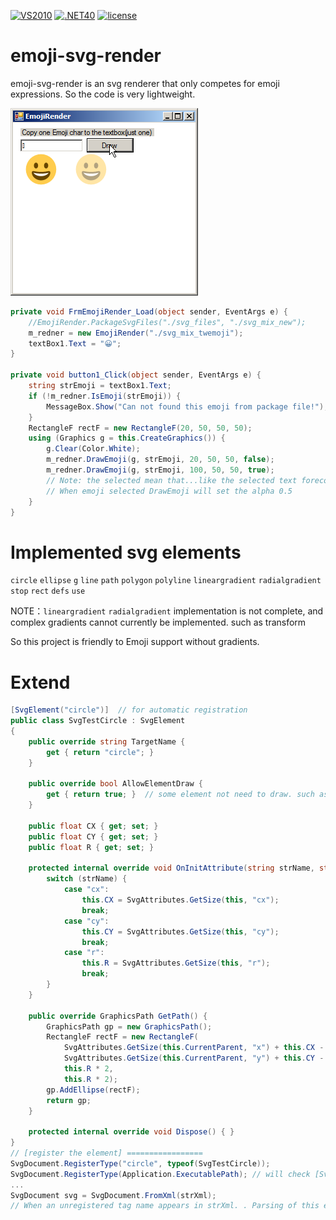 [![VS2010](https://img.shields.io/badge/Visual%20Studio-2010-blueviolet)](https://visualstudio.microsoft.com/zh-hans/vs/)   [![.NET40](https://img.shields.io/badge/DotNet-4.0-blue)](https://www.microsoft.com/zh-cn/download/details.aspx?id=25150)    [![license](https://img.shields.io/badge/License-MIT-green)](https://github.com/DebugST/emoji-svg-render/blob/main/LICENSE)
# emoji-svg-render
emoji-svg-render is an svg renderer that only competes for emoji expressions. So the code is very lightweight.

![EmojiRenderForm](./images/EmojiRenderForm.png)

```cs
private void FrmEmojiRender_Load(object sender, EventArgs e) {
    //EmojiRender.PackageSvgFiles("./svg_files", "./svg_mix_new");
    m_redner = new EmojiRender("./svg_mix_twemoji");
    textBox1.Text = "😀";
}

private void button1_Click(object sender, EventArgs e) {
    string strEmoji = textBox1.Text;
    if (!m_redner.IsEmoji(strEmoji)) {
        MessageBox.Show("Can not found this emoji from package file!");
    }
    RectangleF rectF = new RectangleF(20, 50, 50, 50);
    using (Graphics g = this.CreateGraphics()) {
        g.Clear(Color.White);
        m_redner.DrawEmoji(g, strEmoji, 20, 50, 50, false);
        m_redner.DrawEmoji(g, strEmoji, 100, 50, 50, true);
        // Note: the selected mean that...like the selected text forecolor .. 
        // When emoji selected DrawEmoji will set the alpha 0.5
    }
}
```

# Implemented svg elements

`circle` `ellipse` `g` `line` `path` `polygon` `polyline` `lineargradient` `radialgradient` `stop` `rect` `defs` `use`

NOTE：`lineargradient` `radialgradient` implementation is not complete, and complex gradients cannot currently be implemented. such as transform

So this project is friendly to Emoji support without gradients.

# Extend

```cs
[SvgElement("circle")]  // for automatic registration
public class SvgTestCircle : SvgElement
{
    public override string TargetName {
        get { return "circle"; }
    }

    public override bool AllowElementDraw {
        get { return true; }  // some element not need to draw. such as: <defs>
    }

    public float CX { get; set; }
    public float CY { get; set; }
    public float R { get; set; }

    protected internal override void OnInitAttribute(string strName, string strValue) {
        switch (strName) {
            case "cx":
                this.CX = SvgAttributes.GetSize(this, "cx");
                break;
            case "cy":
                this.CY = SvgAttributes.GetSize(this, "cy");
                break;
            case "r":
                this.R = SvgAttributes.GetSize(this, "r");
                break;
        }
    }

    public override GraphicsPath GetPath() {
        GraphicsPath gp = new GraphicsPath();
        RectangleF rectF = new RectangleF(
            SvgAttributes.GetSize(this.CurrentParent, "x") + this.CX - this.R,
            SvgAttributes.GetSize(this.CurrentParent, "y") + this.CY - this.R,
            this.R * 2,
            this.R * 2);
        gp.AddEllipse(rectF);
        return gp;
    }

    protected internal override void Dispose() { }
}
// [register the element] =================
SvgDocument.RegisterType("circle", typeof(SvgTestCircle));
SvgDocument.RegisterType(Application.ExecutablePath); // will check [SvgElement("TargetName")]
...
SvgDocument svg = SvgDocument.FromXml(strXml);
// When an unregistered tag name appears in strXml. . Parsing of this element is ignored.
```
